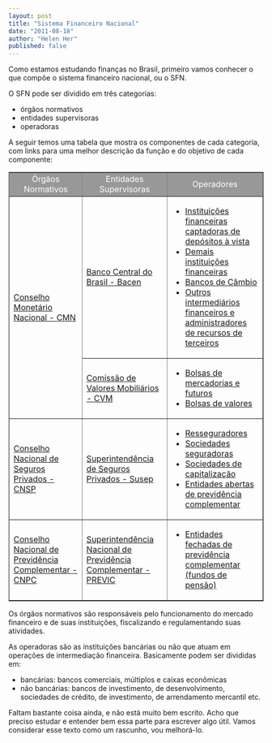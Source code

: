 ```yaml
---
layout: post
title: "Sistema Financeiro Nacional"
date: "2011-08-18"
author: "Helen Her"
published: false
---
```

Como estamos estudando finanças no Brasil, primeiro vamos conhecer o que compõe o sistema financeiro nacional, ou o SFN.

O SFN pode ser dividido em três categorias:
<ul>
	<li>órgãos normativos</li>
	<li>entidades supervisoras</li>
	<li>operadoras</li>
</ul>
A seguir temos uma tabela que mostra os componentes de cada categoria, com links para uma melhor descrição da função e do objetivo de cada componente:
<table border="1">
<tbody>
<tr>
<td style="background:none repeat scroll 0 0 #989898;color:white;text-align:center;">Órgãos Normativos</td>
<td style="background:none repeat scroll 0 0 #989898;color:white;text-align:center;">Entidades Supervisoras</td>
<td style="background:none repeat scroll 0 0 #989898;color:white;text-align:center;">Operadores</td>
</tr>
<tr>
<td rowspan="2"><a href="http://www.bcb.gov.br/pre/composicao/CMN.asp">Conselho Monetário Nacional - CMN</a></td>
<td><a href="http://www.bcb.gov.br/pre/composicao/bacen.asp">Banco Central do Brasil - Bacen</a></td>
<td>
<ul>
	<li><a href="http://www.bcb.gov.br/pre/composicao/ifcdv.asp">Instituições financeiras captadoras de depósitos à vista</a></li>
	<li><a href="http://www.bcb.gov.br/pre/composicao/dif.asp">Demais instituições financeiras</a></li>
	<li><a href="http://www.bcb.gov.br/pre/composicao/Bancos_Cambio.asp?idPai=?SFNCOMP">Bancos de Câmbio</a></li>
	<li><a href="http://www.bcb.gov.br/pre/composicao/oif.asp">Outros intermediários financeiros e administradores de recursos de terceiros</a></li>
</ul>
</td>
</tr>
<tr>
<td><a href="http://www.bcb.gov.br/pre/composicao/cvm.asp">Comissão de Valores Mobiliários - CVM</a></td>
<td>
<ul>
	<li><a href="http://www.bcb.gov.br/pre/composicao/bmf.asp">Bolsas de mercadorias e futuros</a></li>
	<li><a href="http://www.bcb.gov.br/pre/composicao/bv.asp">Bolsas de valores</a></li>
</ul>
</td>
</tr>
<tr>
<td><a href="http://www.bcb.gov.br/pre/composicao/cnsp.asp">Conselho Nacional de Seguros Privados - CNSP</a></td>
<td><a href="http://www.bcb.gov.br/pre/composicao/ssp.asp">Superintendência de Seguros Privados - Susep</a></td>
<td>
<ul>
	<li><a href="http://www.bcb.gov.br/pre/composicao/irb.asp">Resseguradores </a></li>
	<li><a href="http://www.bcb.gov.br/pre/composicao/saosp.asp">Sociedades seguradoras </a></li>
	<li><a href="http://www.bcb.gov.br/pre/composicao/sc.asp">Sociedades de capitalização</a></li>
	<li><a href="http://www.bcb.gov.br/pre/composicao/epp.asp">Entidades abertas de previdência complementar </a></li>
</ul>
</td>
</tr>
<tr>
<td><a href="http://www.bcb.gov.br/pre/composicao/cgpc.asp">Conselho Nacional de Previdência Complementar - CNPC</a></td>
<td><a href="http://www.bcb.gov.br/pre/composicao/spc.asp">Superintendência Nacional de Previdência Complementar - PREVIC</a></td>
<td>
<ul>
	<li><a href="http://www.bcb.gov.br/pre/composicao/efpp.asp">Entidades fechadas de previdência complementar (fundos de pensão)</a></li>
</ul>
</td>
</tr>
</tbody>
</table>
Os órgãos normativos são responsáveis pelo funcionamento do mercado financeiro e de suas instituições, fiscalizando e regulamentando suas atividades.

As operadoras são as instituições bancárias ou não que atuam em operações de intermediação financeira.
Basicamente podem ser divididas em:
<ul>
	<li>bancárias: bancos comerciais, múltiplos e caixas econômicas</li>
	<li>não bancárias: bancos de investimento, de desenvolvimento, sociedades de crédito, de investimento, de arrendamento mercantil etc.</li>
</ul>
<a name="more"></a>
Faltam bastante coisa ainda, e não está muito bem escrito. Acho que preciso estudar e entender bem essa parte para escrever algo útil. Vamos considerar esse texto como um rascunho, vou melhorá-lo.

